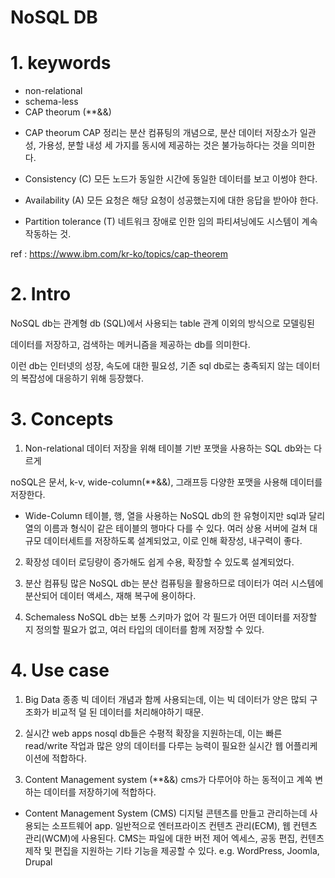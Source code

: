 # NoSQL DB

#
# 1. keywords
- non-relational
- schema-less
- CAP theorum (**&&)

* CAP theorum
CAP 정리는 분산 컴퓨팅의 개념으로,
분산 데이터 저장소가 일관성, 가용성, 분할 내성 세 가지를 동시에 제공하는 것은 불가능하다는 것을 의미한다.

- Consistency (C)
모든 노드가 동일한 시간에 동일한 데이터를 보고 이썽야 한다.

- Availability (A)
모든 요청은 해당 요청이 성공했는지에 대한 응답을 받아야 한다.

- Partition tolerance (T)
네트워크 장애로 인한 임의 파티셔닝에도 시스템이 계속 작동하는 것.

ref : https://www.ibm.com/kr-ko/topics/cap-theorem


#
# 2. Intro
NoSQL db는 관계형 db (SQL)에서 사용되는 table 관계 이외의 방식으로 모델링된

데이터를 저장하고, 검색하는 메커니즘을 제공하는 db를 의미한다.

이런 db는 인터넷의 성장, 속도에 대한 필요성, 기존 sql db로는 충족되지 않는 데이터의 복잡성에 대응하기 위해 등장했다.

#
# 3. Concepts
1. Non-relational
데이터 저장을 위해 테이블 기반 포맷을 사용하는 SQL db와는 다르게 

noSQL은 문서, k-v, wide-column(**&&), 그래프등 다양한 포맷을 사용해 데이터를 저장한다.

* Wide-Column
테이블, 행, 열을 사용하는 NoSQL db의 한 유형이지만 sql과 달리 열의 이름과 형식이 같은 테이블의 행마다 다를 수 있다.
여러 상용 서버에 걸쳐 대규모 데이터세트를 저장하도록 설계되었고, 이로 인해 확장성, 내구력이 좋다.

2. 확장성
데이터 로딩량이 증가해도 쉽게 수용, 확장할 수 있도록 설계되었다.

3. 분산 컴퓨팅
많은 NoSQL db는 분산 컴퓨팅을 활용하므로 
데이터가 여러 시스템에 분산되어 데이터 액세스, 재해 복구에 용이하다.

4. Schemaless
NoSQL db는 보통 스키마가 없어 각 필드가 어떤 데이터를 저장할 지 정의할 필요가 없고, 
여러 타입의 데이터를 함께 저장할 수 있다.

#
# 4. Use case
1. Big Data
종종 빅 데이터 개념과 함께 사용되는데, 이는 빅 데이터가 양은 많되 구조화가 비교적 덜 된 데이터를 처리해야하기 때문.

2. 실시간 web apps
nosql db들은 수평적 확장을 지원하는데, 이는 빠른 read/write 작업과 많은 양의 데이터를 다루는 능력이 필요한
실시간 웹 어플리케이션에 적합하다.

3. Content Management system (**&&)
cms가 다루어야 하는 동적이고 계쏙 변하는 데이터를 저장하기에 적합하다.

* Content Management System (CMS)
디지털 콘텐츠를 만들고 관리하는데 사용되는 소프트웨어 app. 
일반적으로 엔터프라이즈 컨텐츠 관리(ECM), 웹 컨텐츠 관리(WCM)에 사용된다.
CMS는 파일에 대한 버전 제어 엑세스, 공동 편집, 컨텐츠 제작 및 편집을 지원하는 기타 기능을 제공할 수 있다.
e.g. WordPress, Joomla, Drupal